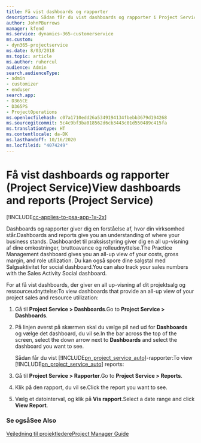 ```yaml
---
title: Få vist dashboards og rapporter
description: Sådan får du vist dashboards og rapporter i Project Service
author: JohnPBurrows
manager: kfend
ms.service: dynamics-365-customerservice
ms.custom:
- dyn365-projectservice
ms.date: 8/03/2018
ms.topic: article
ms.author: ruhercul
audience: Admin
search.audienceType:
- admin
- customizer
- enduser
search.app:
- D365CE
- D365PS
- ProjectOperations
ms.openlocfilehash: c07a1710edd26a5349194134fbebb3679d194268
ms.sourcegitcommit: 5c4c9bf3ba018562d6cb3443c01d550489c415fa
ms.translationtype: HT
ms.contentlocale: da-DK
ms.lasthandoff: 10/16/2020
ms.locfileid: "4074249"
---
```

# <a name="view-dashboards-and-reports-project-service"></a><span data-ttu-id="3c20e-103">Få vist dashboards og rapporter (Project Service)</span><span class="sxs-lookup"><span data-stu-id="3c20e-103">View dashboards and reports (Project Service)</span></span>

[!INCLUDE[cc-applies-to-psa-app-1x-2x](../includes/cc-applies-to-psa-app-1x-2x.md)]

<span data-ttu-id="3c20e-104">Dashboards og rapporter giver dig en forståelse af, hvor din virksomhed står.</span><span class="sxs-lookup"><span data-stu-id="3c20e-104">Dashboards and reports give you an understanding of where your business stands.</span></span> <span data-ttu-id="3c20e-105">Dashboardet til praksisstyring giver dig en all up-visning af dine omkostninger, bruttoavance og rolleudnyttelse.</span><span class="sxs-lookup"><span data-stu-id="3c20e-105">The Practice Management dashboard gives you an all-up view of your costs, gross margin, and role utilization.</span></span> <span data-ttu-id="3c20e-106">Du kan også spore dine salgstal med Salgsaktivitet for social dashboard.</span><span class="sxs-lookup"><span data-stu-id="3c20e-106">You can also track your sales numbers with the Sales Activity Social dashboard.</span></span>  
  
 <span data-ttu-id="3c20e-107">For at få vist dashboards, der giver en all up-visning af dit projektsalg og ressourceudnyttelse:</span><span class="sxs-lookup"><span data-stu-id="3c20e-107">To view dashboards that provide an all-up view of your project sales and resource utilization:</span></span>  
  
1. <span data-ttu-id="3c20e-108">Gå til **Project Service > Dashboards**.</span><span class="sxs-lookup"><span data-stu-id="3c20e-108">Go to **Project Service > Dashboards**.</span></span>  
  
2. <span data-ttu-id="3c20e-109">På linjen øverst på skærmen skal du vælge pil ned ud for **Dashboards** og vælge det dashboard, du vil se.</span><span class="sxs-lookup"><span data-stu-id="3c20e-109">In the bar across the top of the screen, select the down arrow next to **Dashboards** and select the dashboard you want to see.</span></span>  
  
   <span data-ttu-id="3c20e-110">Sådan får du vist [!INCLUDE[pn_project_service_auto](../includes/pn-project-service-auto.md)]-rapporter:</span><span class="sxs-lookup"><span data-stu-id="3c20e-110">To view [!INCLUDE[pn_project_service_auto](../includes/pn-project-service-auto.md)] reports:</span></span>  
  
3. <span data-ttu-id="3c20e-111">Gå til **Project Service > Rapporter**.</span><span class="sxs-lookup"><span data-stu-id="3c20e-111">Go to **Project Service > Reports**.</span></span>  
  
4. <span data-ttu-id="3c20e-112">Klik på den rapport, du vil se.</span><span class="sxs-lookup"><span data-stu-id="3c20e-112">Click the report you want to see.</span></span>  
  
5. <span data-ttu-id="3c20e-113">Vælg et datointerval, og klik på **Vis rapport**.</span><span class="sxs-lookup"><span data-stu-id="3c20e-113">Select a date range and click **View Report**.</span></span>  
  
### <a name="see-also"></a><span data-ttu-id="3c20e-114">Se også</span><span class="sxs-lookup"><span data-stu-id="3c20e-114">See Also</span></span>  
 [<span data-ttu-id="3c20e-115">Vejledning til projektledere</span><span class="sxs-lookup"><span data-stu-id="3c20e-115">Project Manager Guide</span></span>](../psa/project-manager-guide.md)
